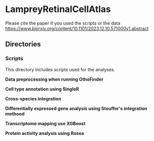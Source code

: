 # LampreyRetinalCellAtlas
Please cite the paper if you used the scripts or the data https://www.biorxiv.org/content/10.1101/2023.12.10.571000v1.abstract

## Directories 
### Scripts
This directory includes scripts used for the analyses.

**Data preprocessing when running OthoFinder**

**Cell type annotation using SingleR**

**Cross-species integration**

**Differentially expressed gene analysis using Stouffer's integration methood**

**Transcriptome mapping use XGBoost**

**Protein activity analysis using Rosea**

